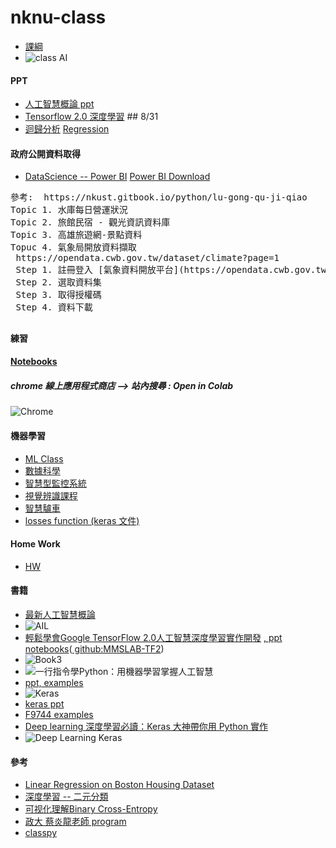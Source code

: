 # nknu-class
* [課綱](https://github.com/jumbokh/nknu-class/blob/main/docs/%E5%8B%9E%E8%A8%93%E8%AA%B2%E7%B6%B1-%E8%AC%9D%E5%9D%A4%E9%81%940903.xlsx)
* ![class AI](https://github.com/jumbokh/nknu-class/blob/main/docs/NKNU-class.JPG)
#### PPT
* [人工智慧概論 ppt](https://github.com/jumbokh/nknu-class/blob/main/docs/README.md)
* [Tensorflow 2.0 深度學習](https://docs.google.com/presentation/d/1GDXb2ajOigrlUDO-cGQtkvCo1Je8zhBc/edit?usp=sharing&ouid=105327400674977348197&rtpof=true&sd=true) ## 8/31
* [迴歸分析](https://github.com/jumbokh/nknu-class/blob/main/docs/CH02%E8%BF%B4%E6%AD%B8%E5%88%86%E6%9E%90.ppt) [Regression](https://github.com/jumbokh/DataScience_1082/blob/master/regression.md)
#### 政府公開資料取得
* [DataScience -- Power BI](https://github.com/jumbokh/DataScience_1082) [Power BI Download](https://github.com/jumbokh/DataScience_1082/blob/master/inclass.md)
<pre>
參考:  https://nkust.gitbook.io/python/lu-gong-qu-ji-qiao
Topic 1. 水庫每日營運狀況
Topic 2. 旅館民宿 - 觀光資訊資料庫
Topic 3. 高雄旅遊網-景點資料
Topuc 4. 氣象局開放資料擷取
 https://opendata.cwb.gov.tw/dataset/climate?page=1
 Step 1. 註冊登入 [氣象資料開放平台](https://opendata.cwb.gov.tw/index)
 Step 2. 選取資料集
 Step 3. 取得授權碼
 Step 4. 資料下載
</pre>
##
#### 練習
#### [Notebooks](https://github.com/jumbokh/nknu-class/tree/main/notebooks#readme)
##### chrome 線上應用程式商店 --> 站內搜尋 : Open in Colab
![Chrome](https://github.com/jumbokh/nknu-class/blob/main/docs/colab.JPG)
#### 機器學習 
* [ML Class](https://github.com/jumbokh/ML-Class) 
* [數據科學](https://github.com/jumbokh/DataScience_1082) 
* [智慧型監控系統](https://github.com/jumbokh/Intelligent-monitoring-class) 
* [視覺辨識課程](https://github.com/jumbokh/cv_face) 
* [智慧驢車](https://github.com/jumbokh/FSSH-class)
* [losses function (keras 文件)](https://keras.io/zh/losses/)
#### Home Work
* [HW](https://github.com/jumbokh/nknu-class/blob/main/Homeworks/README.md)
#### 書籍
* [最新人工智慧概論](http://www.mosme.net/mosme/book_detail/PF522?c=3)
* ![AIL](https://github.com/jumbokh/nknu-class/blob/main/docs/book4.jpg)
* [輕鬆學會Google TensorFlow 2.0人工智慧深度學習實作開發](https://www.books.com.tw/products/0010832030) [, ppt notebooks](https://drive.google.com/drive/folders/1NmMu5gpfMd0ct2OMTGpVxI5xzXzz6ffW?usp=sharing)([ github:MMSLAB-TF2](https://github.com/taipeitechmmslab/MMSLAB-TF2))
* ![Book3](https://github.com/jumbokh/nknu-class/blob/main/docs/book3.jpg)
* ![一行指令學Python：用機器學習掌握人工智慧](https://github.com/jumbokh/nknu-class/blob/main/docs/book5.JPG)
* [ppt, examples](https://drive.google.com/drive/folders/1gfItaJzpfBsRqdXKs-oiTVg3O4lzBXQY?usp=sharing)
* ![Keras](https://github.com/jumbokh/nknu-class/blob/main/docs/F9744.jpg)
* [keras ppt](https://drive.google.com/drive/folders/1ofTVBZy4G81m2YVAkzdA8ljdfaKGqWzZ?usp=sharing)
* [F9744 examples](http://www.flag.com.tw/DL.asp?F9744)
* [Deep learning 深度學習必讀：Keras 大神帶你用 Python 實作](https://www.books.com.tw/products/0010822932)
* ![Deep Learning Keras](https://github.com/jumbokh/nknu-class/blob/main/docs/book1.jpg)
#### 參考
* [Linear Regression on Boston Housing Dataset](https://towardsdatascience.com/linear-regression-on-boston-housing-dataset-f409b7e4a155)
* [深度學習 -- 二元分類](https://zhuanlan.zhihu.com/p/62989429)
* [可视化理解Binary Cross-Entropy](https://zhuanlan.zhihu.com/p/89391305)
* [政大 蔡炎龍老師 program](https://github.com/jumbokh/Deep-Learning-Basics)
* [classpy](https://github.com/cylcc06/classpy)
